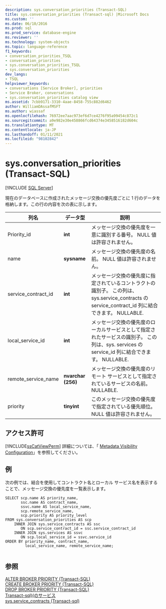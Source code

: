 ```yaml
---
description: sys.conversation_priorities (Transact-SQL)
title: sys.conversation_priorities (Transact-sql) |Microsoft Docs
ms.custom: ''
ms.date: 06/10/2016
ms.prod: sql
ms.prod_service: database-engine
ms.reviewer: ''
ms.technology: system-objects
ms.topic: language-reference
f1_keywords:
- conversation_priorities_TSQL
- conversation_priorities
- sys.conversation_priorities_TSQL
- sys.conversation_priorities
dev_langs:
- TSQL
helpviewer_keywords:
- conversations [Service Broker], priorities
- Service Broker, conversations
- sys.conversation_priorities catalog view
ms.assetid: 7cbb9171-3310-4aae-8458-755c882d6462
author: WilliamDAssafMSFT
ms.author: wiassaf
ms.openlocfilehash: 76972ee7aac973ef6d7ce4276f95a99454c872c1
ms.sourcegitcommit: a9e982e30e458866fcd64374e3458516182d604c
ms.translationtype: MT
ms.contentlocale: ja-JP
ms.lasthandoff: 01/11/2021
ms.locfileid: "98102842"
---
```

# <a name="sysconversation_priorities-transact-sql"></a>sys.conversation_priorities (Transact-SQL)
[!INCLUDE [SQL Server](../../includes/applies-to-version/sqlserver.md)]

  現在のデータベースに作成されたメッセージ交換の優先度ごとに 1 行のデータを格納します。この行の内容を次の表に示します。 
  
|列名|データ型|説明|  
|-----------------|---------------|-----------------|  
|Priority_id|**int**|メッセージ交換の優先度を一意に識別する番号。 NULL 値は許容されません。|  
|name|**sysname**|メッセージ交換の優先度の名前。 NULL 値は許容されません。|  
|service_contract_id|**int**|メッセージ交換の優先度に指定されているコントラクトの識別子。 この列は、sys.service_contracts の service_contract_id 列に結合できます。 NULLABLE.|  
|local_service_id|**int**|メッセージ交換の優先度のローカルサービスとして指定されたサービスの識別子。 この列は、sys. services の service_id 列に結合できます。 NULLABLE.|  
|remote_service_name|**nvarchar (256)**|メッセージ交換の優先度のリモート サービスとして指定されているサービスの名前。 NULLABLE.|  
|priority|**tinyint**|このメッセージ交換の優先度で指定されている優先順位。 NULL 値は許容されません。|  
  
## <a name="permissions"></a>アクセス許可  
 [!INCLUDE[ssCatViewPerm](../../includes/sscatviewperm-md.md)] 詳細については、「 [Metadata Visibility Configuration](../../relational-databases/security/metadata-visibility-configuration.md)」を参照してください。  
  
## <a name="examples"></a>例  
 次の例では、結合を使用してコントラクト名とローカル サービス名を表示することで、メッセージ交換の優先度を一覧表示します。  
  
```  
SELECT scp.name AS priority_name,  
       ssc.name AS contract_name,  
       ssvc.name AS local_service_name,  
       scp.remote_service_name,  
       scp.priority AS priority_level  
FROM sys.conversation_priorities AS scp  
    INNER JOIN sys.service_contracts AS ssc  
       ON scp.service_contract_id = ssc.service_contract_id  
    INNER JOIN sys.services AS ssvc  
       ON scp.local_service_id = ssvc.service_id  
ORDER BY priority_name, contract_name,  
         local_service_name, remote_service_name;  
  
```  
  
## <a name="see-also"></a>参照  
 [ALTER BROKER PRIORITY &#40;Transact-SQL&#41;](../../t-sql/statements/alter-broker-priority-transact-sql.md)   
 [CREATE BROKER PRIORITY &#40;Transact-SQL&#41;](../../t-sql/statements/create-broker-priority-transact-sql.md)   
 [DROP BROKER PRIORITY &#40;Transact-SQL&#41;](../../t-sql/statements/drop-broker-priority-transact-sql.md)   
 [Transact-sql&#41;&#40;のサービス ](../../relational-databases/system-catalog-views/sys-services-transact-sql.md)   
 [sys.service_contracts &#40;Transact-sql&#41;](../../relational-databases/system-catalog-views/sys-service-contracts-transact-sql.md)  
  
  

